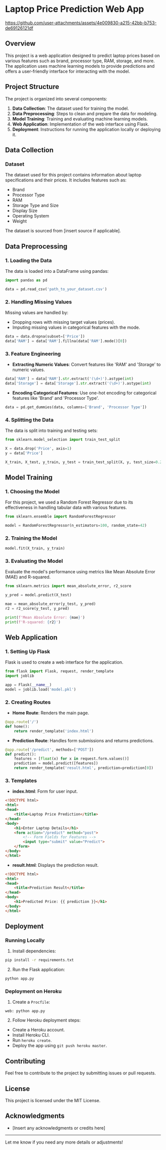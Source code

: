 

# Laptop Price Prediction Web App


https://github.com/user-attachments/assets/4e009830-a215-42bb-b753-de69126121df


## Overview

This project is a web application designed to predict laptop prices based on various features such as brand, processor type, RAM, storage, and more. The application uses machine learning models to provide predictions and offers a user-friendly interface for interacting with the model.

## Project Structure

The project is organized into several components:

1. **Data Collection**: The dataset used for training the model.
2. **Data Preprocessing**: Steps to clean and prepare the data for modeling.
3. **Model Training**: Training and evaluating machine learning models.
4. **Web Application**: Implementation of the web interface using Flask.
5. **Deployment**: Instructions for running the application locally or deploying it.

## Data Collection

### Dataset

The dataset used for this project contains information about laptop specifications and their prices. It includes features such as:

- Brand
- Processor Type
- RAM
- Storage Type and Size
- Display Size
- Operating System
- Weight

The dataset is sourced from [insert source if applicable].

## Data Preprocessing

### 1. Loading the Data

The data is loaded into a DataFrame using pandas:

```python
import pandas as pd

data = pd.read_csv('path_to_your_dataset.csv')
```

### 2. Handling Missing Values

Missing values are handled by:

- Dropping rows with missing target values (prices).
- Imputing missing values in categorical features with the mode.

```python
data = data.dropna(subset=['Price'])
data['RAM'] = data['RAM'].fillna(data['RAM'].mode()[0])
```

### 3. Feature Engineering

- **Extracting Numeric Values**: Convert features like 'RAM' and 'Storage' to numeric values.

```python
data['RAM'] = data['RAM'].str.extract('(\d+)').astype(int)
data['Storage'] = data['Storage'].str.extract('(\d+)').astype(int)
```

- **Encoding Categorical Features**: Use one-hot encoding for categorical features like 'Brand' and 'Processor Type'.

```python
data = pd.get_dummies(data, columns=['Brand', 'Processor Type'])
```

### 4. Splitting the Data

The data is split into training and testing sets:

```python
from sklearn.model_selection import train_test_split

X = data.drop('Price', axis=1)
y = data['Price']

X_train, X_test, y_train, y_test = train_test_split(X, y, test_size=0.2, random_state=42)
```

## Model Training

### 1. Choosing the Model

For this project, we used a Random Forest Regressor due to its effectiveness in handling tabular data with various features.

```python
from sklearn.ensemble import RandomForestRegressor

model = RandomForestRegressor(n_estimators=100, random_state=42)
```

### 2. Training the Model

```python
model.fit(X_train, y_train)
```

### 3. Evaluating the Model

Evaluate the model's performance using metrics like Mean Absolute Error (MAE) and R-squared.

```python
from sklearn.metrics import mean_absolute_error, r2_score

y_pred = model.predict(X_test)

mae = mean_absolute_error(y_test, y_pred)
r2 = r2_score(y_test, y_pred)

print(f'Mean Absolute Error: {mae}')
print(f'R-squared: {r2}')
```

## Web Application

### 1. Setting Up Flask

Flask is used to create a web interface for the application.

```python
from flask import Flask, request, render_template
import joblib

app = Flask(__name__)
model = joblib.load('model.pkl')
```

### 2. Creating Routes

- **Home Route**: Renders the main page.

```python
@app.route('/')
def home():
    return render_template('index.html')
```

- **Prediction Route**: Handles form submissions and returns predictions.

```python
@app.route('/predict', methods=['POST'])
def predict():
    features = [float(x) for x in request.form.values()]
    prediction = model.predict([features])
    return render_template('result.html', prediction=prediction[0])
```

### 3. Templates

- **index.html**: Form for user input.

```html
<!DOCTYPE html>
<html>
<head>
    <title>Laptop Price Prediction</title>
</head>
<body>
    <h1>Enter Laptop Details</h1>
    <form action="/predict" method="post">
        <!-- Form Fields for Features -->
        <input type="submit" value="Predict">
    </form>
</body>
</html>
```

- **result.html**: Displays the prediction result.

```html
<!DOCTYPE html>
<html>
<head>
    <title>Prediction Result</title>
</head>
<body>
    <h1>Predicted Price: {{ prediction }}</h1>
</body>
</html>
```

## Deployment

### Running Locally

1. Install dependencies:

```bash
pip install -r requirements.txt
```

2. Run the Flask application:

```bash
python app.py
```

### Deployment on Heroku

1. Create a `Procfile`:

```
web: python app.py
```

2. Follow Heroku deployment steps:

- Create a Heroku account.
- Install Heroku CLI.
- Run `heroku create`.
- Deploy the app using `git push heroku master`.

## Contributing

Feel free to contribute to the project by submitting issues or pull requests.

## License

This project is licensed under the MIT License.

## Acknowledgments

- [Insert any acknowledgments or credits here]

---

Let me know if you need any more details or adjustments!

